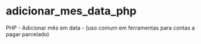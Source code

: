 # adicionar_mes_data_php
PHP - Adicionar mês em data - (uso comum em ferramentas para contas a pagar parcelado)
